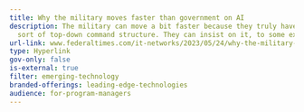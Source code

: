 ```yaml
---
title: Why the military moves faster than government on AI
description: The military can move a bit faster because they truly have this
  sort of top-down command structure. They can insist on it, to some extent.
url-link: www.federaltimes.com/it-networks/2023/05/24/why-the-military-moves-faster-than-government-on-ai/
type: Hyperlink
gov-only: false
is-external: true
filter: emerging-technology
branded-offerings: leading-edge-technologies
audience: for-program-managers
---
```

